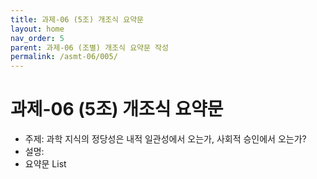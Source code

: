 ```yaml
---
title: 과제-06 (5조) 개조식 요약문
layout: home
nav_order: 5
parent: 과제-06 (조별) 개조식 요약문 작성
permalink: /asmt-06/005/
---
```


# 과제-06 (5조) 개조식 요약문

- 주제: 과학 지식의 정당성은 내적 일관성에서 오는가, 사회적 승인에서 오는가?
- 설명: 
- 요약문 List

